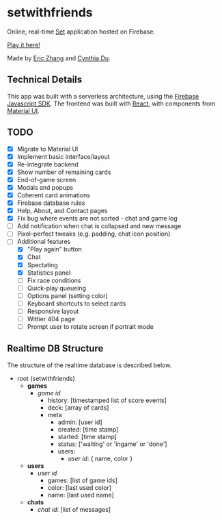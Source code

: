 # setwithfriends

Online, real-time [Set](<https://en.wikipedia.org/wiki/Set_(card_game)>)
application hosted on Firebase.

[Play it here!](https://setwithfriends.com/)

Made by [Eric Zhang](https://github.com/ekzhang) and
[Cynthia Du](https://github.com/cynthiakedu).

## Technical Details

This app was built with a serverless architecture, using the
[Firebase Javascript SDK](https://firebase.google.com/docs/reference/js). The
frontend was built with [React](https://reactjs.org/), with components from
[Material UI](https://material-ui.com/).

## TODO

- [x] Migrate to Material UI
- [x] Implement basic interface/layout
- [x] Re-integrate backend
- [x] Show number of remaining cards
- [x] End-of-game screen
- [x] Modals and popups
- [x] Coherent card animations
- [x] Firebase database rules
- [x] Help, About, and Contact pages
- [x] Fix bug where events are not sorted - chat and game log
- [ ] Add notification when chat is collapsed and new message
- [ ] Pixel-perfect tweaks (e.g. padding, chat icon position)
- [ ] Additional features
  - [x] "Play again" button
  - [x] Chat
  - [x] Spectating
  - [x] Statistics panel
  - [ ] Fix race conditions
  - [ ] Quick-play queueing
  - [ ] Options panel (setting color)
  - [ ] Keyboard shortcuts to select cards
  - [ ] Responsive layout
  - [ ] Wittier 404 page
  - [ ] Prompt user to rotate screen if portrait mode

## Realtime DB Structure

The structure of the realtime database is described below.

- root (setwithfriends)
  - **games**
    - _game id_
      - history: [timestamped list of score events]
      - deck: [array of cards]
      - meta
        - admin: [user id]
        - created: [time stamp]
        - started: [time stamp]
        - status: ['waiting' or 'ingame' or 'done']
        - users:
          - _user id_: { name, color }
  - **users**
    - _user id_
      - games: [list of game ids]
      - color: [last used color]
      - name: [last used name]
  - **chats**
    - _chat id_: [list of messages]
